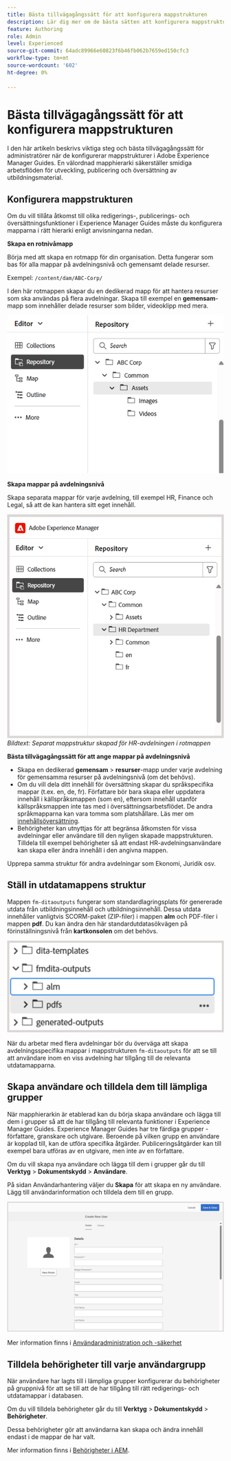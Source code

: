 ```yaml
---
title: Bästa tillvägagångssätt för att konfigurera mappstrukturen
description: Lär dig mer om de bästa sätten att konfigurera mappstrukturen när du arbetar med utbildningsmaterial i Experience Manager Guides.
feature: Authoring
role: Admin
level: Experienced
source-git-commit: 64adc89966e60823f6b46fb062b7659ed150cfc3
workflow-type: tm+mt
source-wordcount: '602'
ht-degree: 0%

---
```


# Bästa tillvägagångssätt för att konfigurera mappstrukturen

I den här artikeln beskrivs viktiga steg och bästa tillvägagångssätt för administratörer när de konfigurerar mappstrukturer i Adobe Experience Manager Guides. En välordnad mapphierarki säkerställer smidiga arbetsflöden för utveckling, publicering och översättning av utbildningsmaterial.

## Konfigurera mappstrukturen

Om du vill tillåta åtkomst till olika redigerings-, publicerings- och översättningsfunktioner i Experience Manager Guides måste du konfigurera mapparna i rätt hierarki enligt anvisningarna nedan.

**Skapa en rotnivåmapp**

Börja med att skapa en rotmapp för din organisation. Detta fungerar som bas för alla mappar på avdelningsnivå och gemensamt delade resurser.

Exempel: `/content/dam/ABC-Corp/`

I den här rotmappen skapar du en dedikerad mapp för att hantera resurser som ska användas på flera avdelningar. Skapa till exempel en **gemensam**-mapp som innehåller delade resurser som bilder, videoklipp med mera.

![](assets/root-level-folder.png)

**Skapa mappar på avdelningsnivå**

Skapa separata mappar för varje avdelning, till exempel HR, Finance och Legal, så att de kan hantera sitt eget innehåll.

![](assets/department-level-folders.png)
*Bildtext: Separat mappstruktur skapad för HR-avdelningen i rotmappen*

**Bästa tillvägagångssätt för att ange mappar på avdelningsnivå**

- Skapa en dedikerad **gemensam** > **resurser**-mapp under varje avdelning för gemensamma resurser på avdelningsnivå (om det behövs).
- Om du vill dela ditt innehåll för översättning skapar du språkspecifika mappar (t.ex. en, de, fr). Författare bör bara skapa eller uppdatera innehåll i källspråksmappen (som en), eftersom innehåll utanför källspråksmappen inte tas med i översättningsarbetsflödet. De andra språkmapparna kan vara tomma som platshållare. Läs mer om [innehållsöversättning](../user-guide/translation.md).
- Behörigheter kan utnyttjas för att begränsa åtkomsten för vissa avdelningar eller användare till den nyligen skapade mappstrukturen. Tilldela till exempel behörigheter så att endast HR-avdelningsanvändare kan skapa eller ändra innehåll i den angivna mappen.

Upprepa samma struktur för andra avdelningar som Ekonomi, Juridik osv.

## Ställ in utdatamappens struktur

Mappen `fm-ditaoutputs` fungerar som standardlagringsplats för genererade utdata från utbildningsinnehåll och utbildningsinnehåll. Dessa utdata innehåller vanligtvis SCORM-paket (ZIP-filer) i mappen **alm** och PDF-filer i mappen **pdf**. Du kan ändra den här standardutdatasökvägen på förinställningsnivå från **kartkonsolen** om det behövs.

![](assets/fmdita-output-lc.png)

När du arbetar med flera avdelningar bör du överväga att skapa avdelningsspecifika mappar i mappstrukturen `fm-ditaoutputs` för att se till att användare inom en viss avdelning har tillgång till de relevanta utdatamapparna.

## Skapa användare och tilldela dem till lämpliga grupper

När mapphierarkin är etablerad kan du börja skapa användare och lägga till dem i grupper så att de har tillgång till relevanta funktioner i Experience Manager Guides. Experience Manager Guides har tre färdiga grupper - författare, granskare och utgivare. Beroende på vilken grupp en användare är kopplad till, kan de utföra specifika åtgärder. Publiceringsåtgärder kan till exempel bara utföras av en utgivare, men inte av en författare.

Om du vill skapa nya användare och lägga till dem i grupper går du till **Verktyg** > **Dokumentskydd** > **Användare**.

På sidan Användarhantering väljer du **Skapa** för att skapa en ny användare. Lägg till användarinformation och tilldela dem till en grupp.

![](assets/create-users-page.png)

Mer information finns i [Användaradministration och -säkerhet](../cs-install-guide/user-admin-sec.md)


## Tilldela behörigheter till varje användargrupp

När användare har lagts till i lämpliga grupper konfigurerar du behörigheter på gruppnivå för att se till att de har tillgång till rätt redigerings- och utdatamappar i databasen.

Om du vill tilldela behörigheter går du till **Verktyg** > **Dokumentskydd** > **Behörigheter**.

Dessa behörigheter gör att användarna kan skapa och ändra innehåll endast i de mappar de har valt.

Mer information finns i [Behörigheter i AEM](https://experienceleague.adobe.com/en/docs/experience-manager-65/content/security/security#permissions-in-aem).

